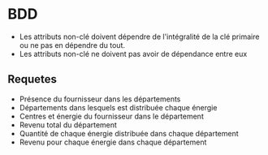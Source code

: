 # BDD

 - Les attributs non-clé doivent dépendre de l'intégralité de la clé primaire ou ne pas en dépendre du tout.
 - Les attributs non-clé ne doivent pas avoir de dépendance entre eux

## Requetes

 - Présence du fournisseur dans les départements
 - Départements dans lesquels est distribuée chaque énergie
 - Centres et énergie du fournisseur dans le département
 - Revenu total du département
 - Quantité de chaque énergie distribuée dans chaque département
 - Revenu pour chaque énergie dans chaque département
